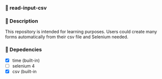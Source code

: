 ### 🧢 read-input-csv
### 🧾 Description
This repository is intended for learning purposes. Users could create many forms automatically from their csv file and Selenium needed.
### 🔎 Depedencies
- [x] time (built-in)
- [ ] selenium 4
- [x] csv (built-in
